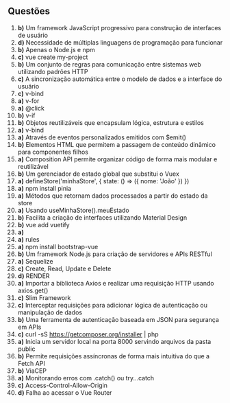 ## Questões

1. **b)** Um framework JavaScript progressivo para construção de interfaces de usuário  
2. **d)** Necessidade de múltiplas linguagens de programação para funcionar  
3. **b)** Apenas o Node.js e npm  
4. **c)** vue create my-project  
5. **b)** Um conjunto de regras para comunicação entre sistemas web utilizando padrões HTTP  
6. **c)** A sincronização automática entre o modelo de dados e a interface do usuário  
7. **c)** v-bind  
8. **a)** v-for  
9. **a)** @click  
10. **b)** v-if  
11. **b)** Objetos reutilizáveis que encapsulam lógica, estrutura e estilos  
12. **a)** v-bind  
13. **a)** Através de eventos personalizados emitidos com $emit()  
14. **b)** Elementos HTML que permitem a passagem de conteúdo dinâmico para componentes filhos  
15. **a)** Composition API permite organizar código de forma mais modular e reutilizável  
16. **b)** Um gerenciador de estado global que substitui o Vuex  
17. **a)** defineStore('minhaStore', { state: () => ({ nome: 'João' }) })  
18. **a)** npm install pinia  
19. **a)** Métodos que retornam dados processados a partir do estado da store  
20. **a)** Usando useMinhaStore().meuEstado  
21. **b)** Facilita a criação de interfaces utilizando Material Design  
22. **b)** vue add vuetify  
23. **a)** <v-btn>  
24. **a)** rules  
25. **a)** npm install bootstrap-vue  
26. **b)** Um framework Node.js para criação de servidores e APIs RESTful  
27. **a)** Sequelize  
28. **c)** Create, Read, Update e Delete  
29. **d)** RENDER  
30. **a)** Importar a biblioteca Axios e realizar uma requisição HTTP usando axios.get()  
31. **c)** Slim Framework  
32. **c)** Interceptar requisições para adicionar lógica de autenticação ou manipulação de dados  
33. **b)** Uma ferramenta de autenticação baseada em JSON para segurança em APIs  
34. **c)** curl -sS https://getcomposer.org/installer | php  
35. **a)** Inicia um servidor local na porta 8000 servindo arquivos da pasta public  
36. **b)** Permite requisições assíncronas de forma mais intuitiva do que a Fetch API  
37. **b)** ViaCEP  
38. **a)** Monitorando erros com .catch() ou try...catch  
39. **c)** Access-Control-Allow-Origin  
40. **d)** Falha ao acessar o Vue Router
